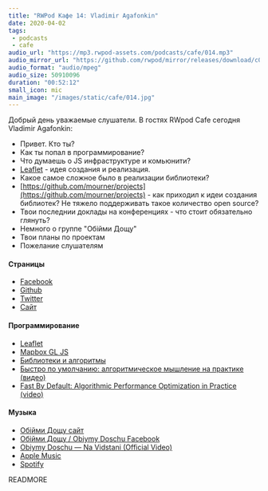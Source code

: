 ```yaml
---
title: "RWPod Кафе 14: Vladimir Agafonkin"
date: 2020-04-02
tags:
 - podcasts
 - cafe
audio_url: "https://mp3.rwpod-assets.com/podcasts/cafe/014.mp3"
audio_mirror_url: "https://github.com/rwpod/mirror/releases/download/c014/014.mp3"
audio_format: "audio/mpeg"
audio_size: 50910096
duration: "00:52:12"
small_icon: mic
main_image: "/images/static/cafe/014.jpg"
---
```


Добрый день уважаемые слушатели. В гостях RWpod Cafe сегодня Vladimir Agafonkin:

- Привет. Кто ты?
- Как ты попал в программирование?
- Что думаешь о JS инфраструктуре и комьюнити?
- [Leaflet](https://leafletjs.com/) - идея создания и реализация.
- Какое самое сложное было в реализации библиотеки?
- [https://github.com/mourner/projects](https://github.com/mourner/projects) - как приходил к идеи создания библиотек? Не тяжело поддерживать такое количество open source?
- Твои последнии доклады на конференциях - что стоит обязательно глянуть?
- Немного о группе "Обійми Дощу"
- Твои планы по проектам
- Пожелание слушателям


#### Страницы

 - [Facebook](https://www.facebook.com/agafonkin)
 - [Github](https://github.com/mourner)
 - [Twitter](https://twitter.com/mourner)
 - [Сайт](https://agafonkin.com/)


#### Программирование

 - [Leaflet](https://leafletjs.com/)
 - [Mapbox GL JS](https://github.com/mapbox/mapbox-gl-js)
 - [Библиотеки и алгоритмы](https://github.com/mourner/projects)
 - [Быстро по умолчанию: алгоритмическое мышление на практике (видео)](https://www.youtube.com/watch?v=kl7a1LWXjtI)
 - [Fast By Default: Algorithmic Performance Optimization in Practice (video)](https://www.youtube.com/watch?v=owcvg2YZ7Y8)

#### Музыка

 - [Обійми Дощу сайт](https://rain.in.ua/)
 - [Обійми Дощу / Obiymy Doschu Facebook](https://www.facebook.com/obiymydoschu/)
 - [Obiymy Doschu — Na Vidstani (Official Video)](https://www.youtube.com/watch?v=yt6PGTyLNVE)
 - [Apple Music](https://apple.co/2OXQMEY)
 - [Spotify](https://spoti.fi/2A6gHnY)

READMORE
